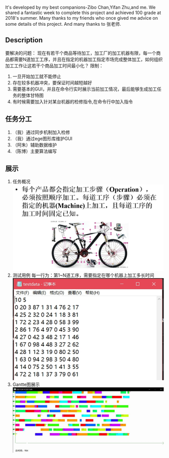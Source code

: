 It's developed by my best companions-Zibo Chan,Yifan Zhu,and me.
We shared a fantastic week to complete this project and achieved 100 grade at 2018's summer.
Many thanks to my friends who once gived me advice on some details of this project.
And many thanks to 张老师.

## Description
要解决的问题：
现在有若干个商品等待加工，加工厂的加工机器有限，每一个商品都需要N道加工工序，并且在指定的机器加工指定市场完成整体加工，如何组织加工工作让这若干个商品加工时间最小化？
限制：
1. 一旦开始加工就不能停止
2. 存在较多机器冲突，要保证时间越短越好
3. 需要基本的GUI，并且在命令行实时展示当前加工情况，最后能够生成加工任务的整体甘特图
4. 有时候需要加入针对某台机器的检修指令,在命令行中加入指令

## 任务分工
1. （我）通过同步机制加入检修
2. （我）通过ege图形库维护GUI
3. （阿朱）辅助数据维护
4. （陈博）主要算法编写

## 展示
1. 任务概况
![bike](./pics/bike.jpg)
2. 测试用例
每一行为：第1~N道工序，需要指定在哪个机器上加工多长时间
![testdata](./pics/testdata.jpg)
3. Gantte图展示
![ege](./pics/ege.jpg)
